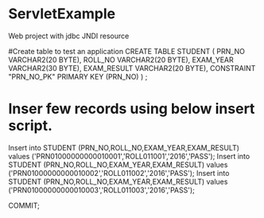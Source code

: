 # ServletExample
Web project with jdbc JNDI resource 

#Create table to test an application 
CREATE TABLE STUDENT
   (	PRN_NO VARCHAR2(20 BYTE), 
	ROLL_NO VARCHAR2(20 BYTE), 
	EXAM_YEAR VARCHAR2(30 BYTE), 
	EXAM_RESULT VARCHAR2(20 BYTE), 
	 CONSTRAINT "PRN_NO_PK" PRIMARY KEY (PRN_NO)
    ) ;

# Inser few records using below insert script.
Insert into STUDENT (PRN_NO,ROLL_NO,EXAM_YEAR,EXAM_RESULT) values ('PRN01000000000010001','ROLL011001','2016','PASS');
Insert into STUDENT (PRN_NO,ROLL_NO,EXAM_YEAR,EXAM_RESULT) values ('PRN01000000000010002','ROLL011002','2016','PASS');
Insert into STUDENT (PRN_NO,ROLL_NO,EXAM_YEAR,EXAM_RESULT) values ('PRN01000000000010003','ROLL011003','2016','PASS');

COMMIT;


